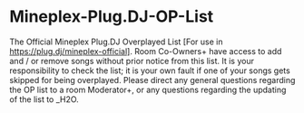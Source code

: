 # Mineplex-Plug.DJ-OP-List
The Official Mineplex Plug.DJ Overplayed List [For use in https://plug.dj/mineplex-official].
Room Co-Owners+ have access to add and / or remove songs without prior notice from this list.
It is your responsibility to check the list; it is your own fault if one of your songs gets skipped for being overplayed.
Please direct any general questions regarding the OP list to a room Moderator+, or any questions regarding the updating of the list to _H2O.
